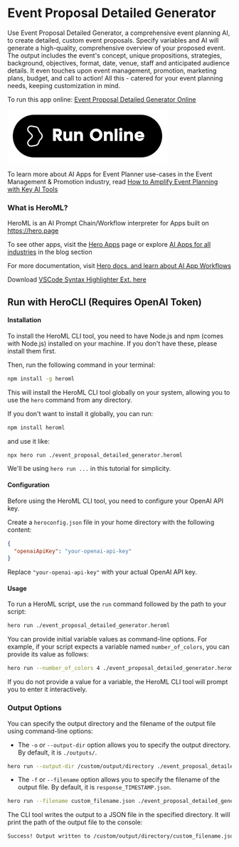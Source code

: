 # Event Proposal Detailed Generator

Use Event Proposal Detailed Generator, a comprehensive event planning AI, to create detailed, custom event proposals. Specify variables and AI will generate a high-quality, comprehensive overview of your proposed event. The output includes the event's concept, unique propositions, strategies, background, objectives, format, date, venue, staff and anticipated audience details. It even touches upon event management, promotion, marketing plans, budget, and call to action! All this - catered for your event planning needs, keeping customization in mind.

To run this app online: [Event Proposal Detailed Generator Online](https://hero.page/app/event-proposal-detailed-generator-comprehensive-event-planning-ai/zMWI55CouRQ96yUUL6O2)

[![Run Event Proposal Detailed Generator Online](/assets/run.svg)](https://hero.page/app/event-proposal-detailed-generator-comprehensive-event-planning-ai/zMWI55CouRQ96yUUL6O2)

To learn more about AI Apps for Event Planner use-cases in the Event Management & Promotion industry, read [How to Amplify Event Planning with Key AI Tools](https://hero.page/blog/ai/event-management-and-promotion/how-to-amplify-event-planning-with-key-ai-tools/170861)

### What is HeroML?
HeroML is an AI Prompt Chain/Workflow interpreter for Apps built on https://hero.page 

To see other apps, visit the [Hero Apps](https://hero.page/apps) page or explore [AI Apps for all industries](https://hero.page/blog) in the blog section

For more documentation, visit [Hero docs, and learn about AI App Workflows](https://hero.page/tutorials/introduction-to-heroml)

Download [VSCode Syntax Highlighter Ext. here](https://marketplace.visualstudio.com/items?itemName=hero-page.heroml)

## Run with HeroCLI (Requires OpenAI Token)

#### Installation

To install the HeroML CLI tool, you need to have Node.js and npm (comes with Node.js) installed on your machine. If you don't have these, please install them first. 

Then, run the following command in your terminal:

```bash
npm install -g heroml
```

This will install the HeroML CLI tool globally on your system, allowing you to use the `hero` command from any directory.

If you don't want to install it globally, you can run:

```bash
npm install heroml
```

and use it like:

```bash
npx hero run ./event_proposal_detailed_generator.heroml
```

We'll be using `hero run ...` in this tutorial for simplicity.

#### Configuration

Before using the HeroML CLI tool, you need to configure your OpenAI API key. 

Create a `heroconfig.json` file in your home directory with the following content:

```json
{
  "openaiApiKey": "your-openai-api-key"
}
```

Replace `"your-openai-api-key"` with your actual OpenAI API key.

#### Usage

To run a HeroML script, use the `run` command followed by the path to your script:

```bash
hero run ./event_proposal_detailed_generator.heroml
```

You can provide initial variable values as command-line options. For example, if your script expects a variable named `number_of_colors`, you can provide its value as follows:

```bash
hero run --number_of_colors 4 ./event_proposal_detailed_generator.heroml
```

If you do not provide a value for a variable, the HeroML CLI tool will prompt you to enter it interactively.

### Output Options

You can specify the output directory and the filename of the output file using command-line options:

- The `-o` or `--output-dir` option allows you to specify the output directory. By default, it is `./outputs/`.

```bash
hero run --output-dir /custom/output/directory ./event_proposal_detailed_generator.heroml
```

- The `-f` or `--filename` option allows you to specify the filename of the output file. By default, it is `response_TIMESTAMP.json`.

```bash
hero run --filename custom_filename.json ./event_proposal_detailed_generator.heroml
```

The CLI tool writes the output to a JSON file in the specified directory. It will print the path of the output file to the console:

```bash
Success! Output written to /custom/output/directory/custom_filename.json
```

